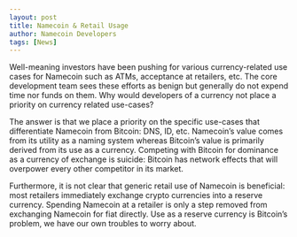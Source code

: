 ```yaml
---
layout: post
title: Namecoin & Retail Usage
author: Namecoin Developers
tags: [News]
---
```

Well-meaning investors have been pushing for various currency-related use cases for Namecoin such as ATMs, acceptance at retailers, etc.  The core development team sees these efforts as benign but generally do not expend time nor funds on them.  Why would developers of a currency not place a priority on currency related use-cases?

The answer is that we place a priority on the specific use-cases that differentiate Namecoin from Bitcoin: DNS, ID, etc. Namecoin’s value comes from its utility as a naming system whereas Bitcoin’s value is primarily derived from its use as a currency.  Competing with Bitcoin for dominance as a currency of exchange is suicide: Bitcoin has network effects that will overpower every other competitor in its market.

Furthermore, it is not clear that generic retail use of Namecoin is beneficial: most retailers immediately exchange crypto currencies into a reserve currency.  Spending Namecoin at a retailer is only a step removed from exchanging Namecoin for fiat directly.  Use as a reserve currency is Bitcoin’s problem, we have our own troubles to worry about.
